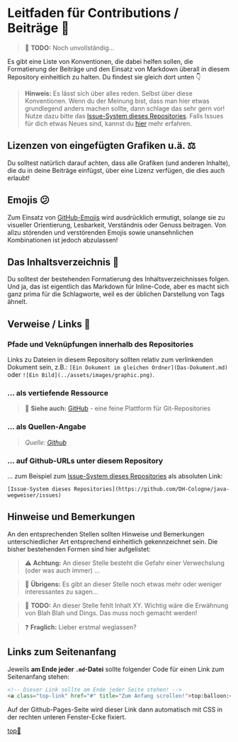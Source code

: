 # Leitfaden für Contributions / Beiträge :loudspeaker:

> :construction: **TODO:** Noch unvollständig...

Es gibt eine Liste von Konventionen, die dabei helfen sollen, die Formatierung der Beiträge und den Einsatz von Markdown überall in diesem Repository einheitlich zu halten. Du findest sie gleich dort unten :point_down:

> **Hinweis:** Es lässt sich über alles reden. Selbst über diese Konventionen. Wenn du der Meinung bist, dass man hier etwas grundlegend anders machen sollte, dann schlage das sehr gern vor! Nutze dazu bitte das [Issue-System dieses Repositories](../../issues). Falls Issues für dich etwas Neues sind, kannst du [hier](https://guides.github.com/features/issues/) mehr erfahren.

## Lizenzen von eingefügten Grafiken u.ä. :balance_scale:
Du solltest natürlich darauf achten, dass alle Grafiken (und anderen Inhalte), die du in deine Beiträge einfügst, über eine Lizenz verfügen, die dies auch erlaubt!

## Emojis :confused:
Zum Einsatz von [GitHub-Emojis](https://marcomontalbano.github.io/github-emoji/) wird ausdrücklich ermutigt, solange sie zu visueller Orientierung, Lesbarkeit, Verständnis oder Genuss beitragen. Von allzu störenden und verstörenden Emojis sowie unansehnlichen Kombinationen ist jedoch abzulassen!

## Das Inhaltsverzeichnis :book:
Du solltest der bestehenden Formatierung des Inhaltsverzeichnisses folgen. Und ja, das ist eigentlich das Markdown für Inline-Code, aber es macht sich ganz prima für die Schlagworte, weil es der üblichen Darstellung von Tags ähnelt.

## Verweise / Links :link:

### Pfade und Veknüpfungen innerhalb des Repositories
Links zu Dateien in diesem Repository sollten relativ zum verlinkenden Dokument sein, z.B.: `[Ein Dokument im gleichen Ordner](Das-Dokument.md)` oder `![Ein Bild](../assets/images/graphic.png)`.

### ... als vertiefende Ressource
> :link: **Siehe auch:** [GitHub](https://www.github.com) - eine feine Plattform für Git-Repositories

### ... als Quellen-Angabe
> _Quelle: [Github](https://www.github.com)_  

### ... auf Github-URLs unter diesem Repository
... zum Beispiel zum [Issue-System dieses Repositories](../../issues) als absoluten Link:
```
[Issue-System dieses Repositories](https://github.com/DH-Cologne/java-wegweiser/issues)
```


## Hinweise und Bemerkungen
An den entsprechenden Stellen sollten Hinweise und Bemerkungen unterschiedlicher Art entsprechend einheitlich gekennzeichnet sein. Die bisher bestehenden Formen sind hier aufgelistet:

> :warning: **Achtung:** An dieser Stelle besteht die Gefahr einer Verwechslung (oder was auch immer) ...

> :speech_balloon: **Übrigens:** Es gibt an dieser Stelle noch etwas mehr oder weniger interessantes zu sagen...

> :construction: **TODO:** An dieser Stelle fehlt Inhalt XY. Wichtig wäre die Erwähnung von Blah Blah und Dings. Das muss noch gemacht werden!

> :question: **Fraglich:** Lieber erstmal weglassen?


## Links zum Seitenanfang
Jeweils **am Ende jeder `.md`-Datei** sollte folgender Code für einen Link zum Seitenanfang stehen:

```html
<!-- Dieser Link sollte am Ende jeder Seite stehen! -->
<a class="top-link" href="#" title="Zum Anfang scrollen!">top:balloon:</a>
```

Auf der Github-Pages-Seite wird dieser Link dann automatisch mit CSS in der rechten unteren Fenster-Ecke fixiert.

<!-- Dieser Link sollte am Ende jeder Seite stehen! -->
<a class="top-link" href="#" title="Zum Anfang scrollen!">top:balloon:</a>